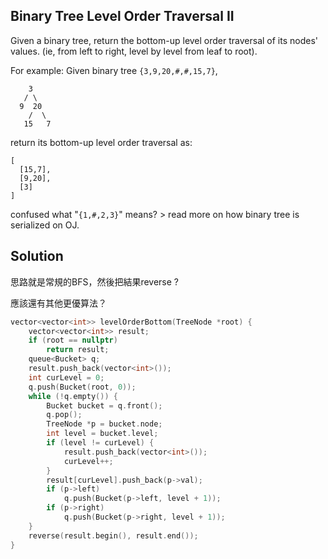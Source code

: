 ## Binary Tree Level Order Traversal II

Given a binary tree, return the bottom-up level order traversal of its nodes' values. (ie, from left to right, level by level from leaf to root).

For example:
Given binary tree `{3,9,20,#,#,15,7}`,
```
    3
   / \
  9  20
    /  \
   15   7
```
return its bottom-up level order traversal as:
```
[
  [15,7],
  [9,20],
  [3]
]
```
confused what "`{1,#,2,3}`" means? > read more on how binary tree is serialized on OJ.

## Solution

思路就是常規的BFS，然後把結果reverse ?

應該還有其他更優算法？
```cpp
vector<vector<int>> levelOrderBottom(TreeNode *root) {
	vector<vector<int>> result;
	if (root == nullptr)
		return result;
	queue<Bucket> q;
	result.push_back(vector<int>());
	int curLevel = 0;
	q.push(Bucket(root, 0));
	while (!q.empty()) {
		Bucket bucket = q.front();
		q.pop();
		TreeNode *p = bucket.node;
		int level = bucket.level;
		if (level != curLevel) {
			result.push_back(vector<int>());
			curLevel++;
		}
		result[curLevel].push_back(p->val);
		if (p->left)
			q.push(Bucket(p->left, level + 1));
		if (p->right)
			q.push(Bucket(p->right, level + 1));
	}
	reverse(result.begin(), result.end());
}
```
